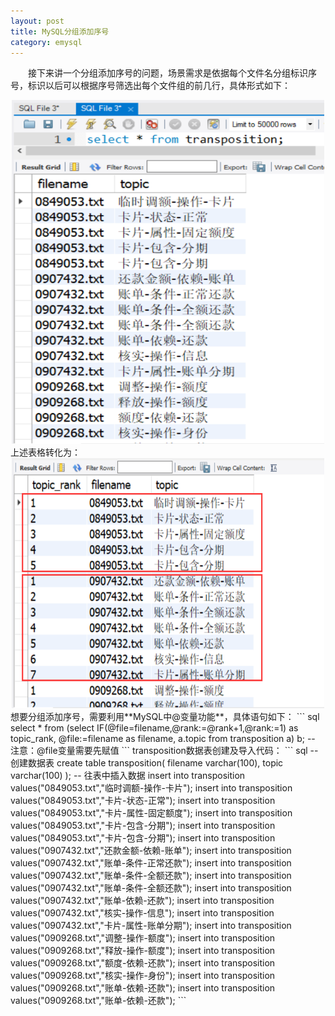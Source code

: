 ```yaml
---
layout: post
title: MySQL分组添加序号
category: emysql
---
```


&emsp;&emsp;接下来讲一个分组添加序号的问题，场景需求是依据每个文件名分组标识序号，标识以后可以根据序号筛选出每个文件组的前几行，具体形式如下：
<div align="center">
<img width="500" height="550" src="https://raw.githubusercontent.com/carrylaw/IMG/master/img_sql/sql35.png" />
</div>
上述表格转化为：
<div align="center">
<img width="500" height="400" src="https://raw.githubusercontent.com/carrylaw/IMG/master/img_sql/sql37.png" />
</div>
想要分组添加序号，需要利用**MySQL中@变量功能**，具体语句如下：
``` sql
select * from 
(select IF(@file=filename,@rank:=@rank+1,@rank:=1) as topic_rank,
        @file:=filename as filename,
        a.topic 
from transposition a) b;
-- 注意：@file变量需要先赋值
```
transposition数据表创建及导入代码：
``` sql
-- 创建数据表
create table transposition(
filename varchar(100),
topic varchar(100)
);
-- 往表中插入数据
insert into transposition values("0849053.txt","临时调额-操作-卡片");
insert into transposition values("0849053.txt","卡片-状态-正常");
insert into transposition values("0849053.txt","卡片-属性-固定额度");
insert into transposition values("0849053.txt","卡片-包含-分期");
insert into transposition values("0849053.txt","卡片-包含-分期");
insert into transposition values("0907432.txt","还款金额-依赖-账单");
insert into transposition values("0907432.txt","账单-条件-正常还款");
insert into transposition values("0907432.txt","账单-条件-全额还款");
insert into transposition values("0907432.txt","账单-条件-全额还款");
insert into transposition values("0907432.txt","账单-依赖-还款");
insert into transposition values("0907432.txt","核实-操作-信息");
insert into transposition values("0907432.txt","卡片-属性-账单分期");
insert into transposition values("0909268.txt","调整-操作-额度");
insert into transposition values("0909268.txt","释放-操作-额度");
insert into transposition values("0909268.txt","额度-依赖-还款");
insert into transposition values("0909268.txt","核实-操作-身份");
insert into transposition values("0909268.txt","账单-依赖-还款");
insert into transposition values("0909268.txt","账单-依赖-还款");
```
